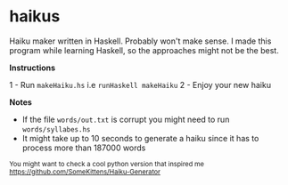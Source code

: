 # haikus
Haiku maker written in Haskell. Probably won't make sense. I made this program while learning Haskell, so the approaches might not be the best.

**Instructions**

1 - Run `makeHaiku.hs` i.e `runHaskell makeHaiku`
2 - Enjoy your new haiku

**Notes**

- If the file `words/out.txt` is corrupt you might need to run `words/syllabes.hs`
- It might take up to 10 seconds to generate a haiku since it has to process more than 187000 words

<sub>You might want to check a cool python version that inspired me https://github.com/SomeKittens/Haiku-Generator</sub>

